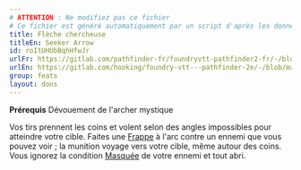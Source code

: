 ```yaml
---
# ATTENTION : Ne modifiez pas ce fichier
# Ce fichier est généré automatiquement par un script d'après les données du module Foundry VTT officiel et de sa traduction
title: Flèche chercheuse
titleEn: Seeker Arrow
id: roItUHUbBqhHfwJr
urlFr: https://gitlab.com/pathfinder-fr/foundryvtt-pathfinder2-fr/-/blob/master/data/feats/roItUHUbBqhHfwJr.htm
urlEn: https://gitlab.com/hooking/foundry-vtt---pathfinder-2e/-/blob/master/packs/data/feats.db/seeker-arrow.json
group: feats
layout: dons
---
```

**Prérequis** Dévouement de l'archer mystique

Vos tirs prennent les coins et volent selon des angles impossibles pour atteindre votre cible. Faites une [Frappe](../actions/frapper.md) à l'arc contre un ennemi que vous pouvez voir ; la munition voyage vers votre cible, même autour des coins. Vous ignorez la condition [Masquée](../etats/masqué.md) de votre ennemi et tout abri.


